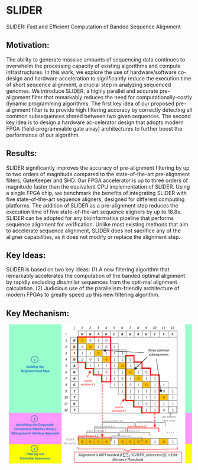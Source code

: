 # SLIDER
SLIDER: Fast and Efficient Computation of Banded Sequence Alignment

## Motivation:
The ability to generate massive amounts of sequencing data continues to overwhelm the processing capacity of existing algorithms and compute infrastructures. In this work, we explore the use of hardware/software co-design and hardware acceleration to significantly reduce the execution time of short sequence alignment, a crucial step in analyzing sequenced genomes. We introduce SLIDER, a highly parallel and accurate pre-alignment filter that remarkably reduces the need for computationally-costly dynamic programming algorithms. The first key idea of our proposed pre-alignment filter is to provide high filtering accuracy by correctly detecting all common subsequences shared between two given sequences. The second key idea is to design a hardware ac-celerator design that adopts modern FPGA (field-programmable gate array) architectures to further boost the performance of our algorithm.

## Results: 
SLIDER significantly improves the accuracy of pre-alignment filtering by up to two orders of magnitude compared to the state-of-the-art pre-alignment filters, GateKeeper and SHD. Our FPGA accelerator is up to three orders of magnitude faster than the equivalent CPU implementation of SLIDER. Using a single FPGA chip, we benchmark the benefits of integrating SLIDER with five state-of-the-art sequence aligners, designed for different computing platforms. The addition of SLIDER as a pre-alignment step reduces the execution time of five state-of-the-art sequence aligners by up to 18.8x. SLIDER can be adopted for any bioinformatics pipeline that performs sequence alignment for verification. Unlike most existing methods that aim to accelerate sequence alignment, SLIDER does not sacrifice any of the aligner capabilities, as it does not modify or replace the alignment step.

## Key Ideas:
SLIDER is based on two key ideas: (1) A new filtering algorithm that remarkably accelerates the computation of the banded optimal alignment by rapidly excluding dissimilar sequences from the opti-mal alignment calculation. (2) Judicious use of the parallelism-friendly architecture of modern FPGAs to greatly speed up this new filtering algorithm.

## Key Mechanism:
![alt text](https://github.com/BilkentCompGen/SLIDER/blob/master/Figure1-GitHub.png)

